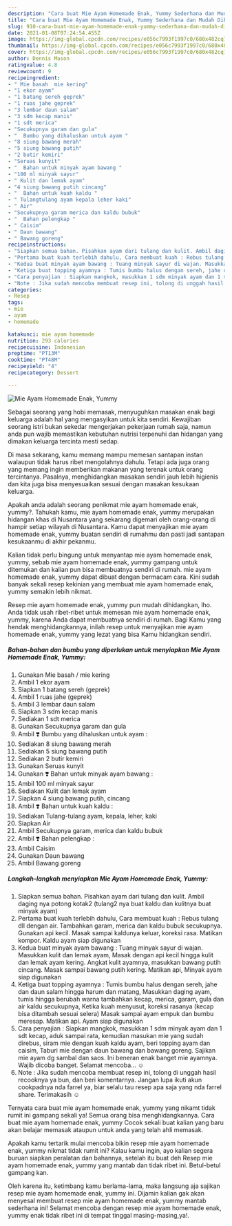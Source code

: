 ```yaml
---
description: "Cara buat Mie Ayam Homemade Enak, Yummy Sederhana dan Mudah Dibuat"
title: "Cara buat Mie Ayam Homemade Enak, Yummy Sederhana dan Mudah Dibuat"
slug: 910-cara-buat-mie-ayam-homemade-enak-yummy-sederhana-dan-mudah-dibuat
date: 2021-01-08T07:24:54.455Z
image: https://img-global.cpcdn.com/recipes/e056c7993f1997c0/680x482cq70/mie-ayam-homemade-enak-yummy-foto-resep-utama.jpg
thumbnail: https://img-global.cpcdn.com/recipes/e056c7993f1997c0/680x482cq70/mie-ayam-homemade-enak-yummy-foto-resep-utama.jpg
cover: https://img-global.cpcdn.com/recipes/e056c7993f1997c0/680x482cq70/mie-ayam-homemade-enak-yummy-foto-resep-utama.jpg
author: Dennis Mason
ratingvalue: 4.8
reviewcount: 9
recipeingredient:
- " Mie basah  mie kering"
- "1 ekor ayam"
- "1 batang sereh geprek"
- "1 ruas jahe geprek"
- "3 lembar daun salam"
- "3 sdm kecap manis"
- "1 sdt merica"
- "Secukupnya garam dan gula"
- "  Bumbu yang dihaluskan untuk ayam "
- "8 siung bawang merah"
- "5 siung bawang putih"
- "2 butir kemiri"
- "Seruas kunyit"
- "  Bahan untuk minyak ayam bawang "
- "100 ml minyak sayur"
- " Kulit dan lemak ayam"
- "4 siung bawang putih cincang"
- "  Bahan untuk kuah kaldu "
- " Tulangtulang ayam kepala leher kaki"
- " Air"
- "Secukupnya garam merica dan kaldu bubuk"
- "  Bahan pelengkap "
- " Caisim"
- " Daun bawang"
- " Bawang goreng"
recipeinstructions:
- "Siapkan semua bahan. Pisahkan ayam dari tulang dan kulit. Ambil daging nya potong kotak2 (tulang2 nya buat kaldu dan kulitnya buat minyak ayam)"
- "Pertama buat kuah terlebih dahulu, Cara membuat kuah : Rebus tulang dll dengan air. Tambahkan garam, merica dan kaldu bubuk secukupnya. Gunakan api kecil. Masak sampai kaldunya keluar, koreksi rasa. Matikan kompor. Kaldu ayam siap digunakan"
- "Kedua buat minyak ayam bawang : Tuang minyak sayur di wajan. Masukkan kulit dan lemak ayam, Masak dengan api kecil hingga kulit dan lemak ayam kering. Angkat kulit ayamnya, masukkan bawang putih cincang. Masak sampai bawang putih kering. Matikan api, Minyak ayam siap digunakan"
- "Ketiga buat topping ayamnya : Tumis bumbu halus dengan sereh, jahe dan daun salam hingga harum dan matang, Masukkan daging ayam, tumis hingga berubah warna tambahkan kecap, merica, garam, gula dan air kaldu secukupnya, Ketika kuah menyusut, koreksi rasanya (kecap bisa ditambah sesuai selera) Masak sampai ayam empuk dan bumbu meresap. Matikan api. Ayam siap digunakan"
- "Cara penyajian : Siapkan mangkok, masukkan 1 sdm minyak ayam dan 1 sdt kecap, aduk sampai rata, kemudian masukan mie yang sudah direbus, siram mie dengan kuah kaldu ayam, beri topping ayam dan caisim, Taburi mie dengan daun bawang dan bawang goreng. Sajikan mie ayam dg sambal dan saos. Ini beneran enak banget mie ayamnya. Wajib dicoba banget. Selamat mencoba... ☺️"
- "Note : Jika sudah mencoba membuat resep ini, tolong di unggah hasil recooknya ya bun, dan beri komentarnya. Jangan lupa ikuti akun cookpadnya nda farrel ya, biar selalu tau resep apa saja yang nda farrel share. Terimakasih ☺️"
categories:
- Resep
tags:
- mie
- ayam
- homemade

katakunci: mie ayam homemade 
nutrition: 293 calories
recipecuisine: Indonesian
preptime: "PT13M"
cooktime: "PT48M"
recipeyield: "4"
recipecategory: Dessert

---
```



![Mie Ayam Homemade Enak, Yummy](https://img-global.cpcdn.com/recipes/e056c7993f1997c0/680x482cq70/mie-ayam-homemade-enak-yummy-foto-resep-utama.jpg)

Sebagai seorang yang hobi memasak, menyuguhkan masakan enak bagi keluarga adalah hal yang mengasyikan untuk kita sendiri. Kewajiban seorang istri bukan sekedar mengerjakan pekerjaan rumah saja, namun anda pun wajib memastikan kebutuhan nutrisi terpenuhi dan hidangan yang dimakan keluarga tercinta mesti sedap.

Di masa  sekarang, kamu memang mampu memesan santapan instan walaupun tidak harus ribet mengolahnya dahulu. Tetapi ada juga orang yang memang ingin memberikan makanan yang terenak untuk orang tercintanya. Pasalnya, menghidangkan masakan sendiri jauh lebih higienis dan kita juga bisa menyesuaikan sesuai dengan masakan kesukaan keluarga. 



Apakah anda adalah seorang penikmat mie ayam homemade enak, yummy?. Tahukah kamu, mie ayam homemade enak, yummy merupakan hidangan khas di Nusantara yang sekarang digemari oleh orang-orang di hampir setiap wilayah di Nusantara. Kamu dapat menyajikan mie ayam homemade enak, yummy buatan sendiri di rumahmu dan pasti jadi santapan kesukaanmu di akhir pekanmu.

Kalian tidak perlu bingung untuk menyantap mie ayam homemade enak, yummy, sebab mie ayam homemade enak, yummy gampang untuk ditemukan dan kalian pun bisa membuatnya sendiri di rumah. mie ayam homemade enak, yummy dapat dibuat dengan bermacam cara. Kini sudah banyak sekali resep kekinian yang membuat mie ayam homemade enak, yummy semakin lebih nikmat.

Resep mie ayam homemade enak, yummy pun mudah dihidangkan, lho. Anda tidak usah ribet-ribet untuk memesan mie ayam homemade enak, yummy, karena Anda dapat membuatnya sendiri di rumah. Bagi Kamu yang hendak menghidangkannya, inilah resep untuk menyajikan mie ayam homemade enak, yummy yang lezat yang bisa Kamu hidangkan sendiri.

<!--inarticleads1-->

##### Bahan-bahan dan bumbu yang diperlukan untuk menyiapkan Mie Ayam Homemade Enak, Yummy:

1. Gunakan  Mie basah / mie kering
1. Ambil 1 ekor ayam
1. Siapkan 1 batang sereh (geprek)
1. Ambil 1 ruas jahe (geprek)
1. Ambil 3 lembar daun salam
1. Siapkan 3 sdm kecap manis
1. Sediakan 1 sdt merica
1. Gunakan Secukupnya garam dan gula
1. Ambil  ❣️ Bumbu yang dihaluskan untuk ayam :
1. Sediakan 8 siung bawang merah
1. Sediakan 5 siung bawang putih
1. Sediakan 2 butir kemiri
1. Gunakan Seruas kunyit
1. Gunakan  ❣️ Bahan untuk minyak ayam bawang :
1. Ambil 100 ml minyak sayur
1. Sediakan  Kulit dan lemak ayam
1. Siapkan 4 siung bawang putih, cincang
1. Ambil  ❣️ Bahan untuk kuah kaldu :
1. Sediakan  Tulang-tulang ayam, kepala, leher, kaki
1. Siapkan  Air
1. Ambil Secukupnya garam, merica dan kaldu bubuk
1. Ambil  ❣️ Bahan pelengkap :
1. Ambil  Caisim
1. Gunakan  Daun bawang
1. Ambil  Bawang goreng




<!--inarticleads2-->

##### Langkah-langkah menyiapkan Mie Ayam Homemade Enak, Yummy:

1. Siapkan semua bahan. Pisahkan ayam dari tulang dan kulit. Ambil daging nya potong kotak2 (tulang2 nya buat kaldu dan kulitnya buat minyak ayam)
1. Pertama buat kuah terlebih dahulu, Cara membuat kuah : Rebus tulang dll dengan air. Tambahkan garam, merica dan kaldu bubuk secukupnya. Gunakan api kecil. Masak sampai kaldunya keluar, koreksi rasa. Matikan kompor. Kaldu ayam siap digunakan
1. Kedua buat minyak ayam bawang : Tuang minyak sayur di wajan. Masukkan kulit dan lemak ayam, Masak dengan api kecil hingga kulit dan lemak ayam kering. Angkat kulit ayamnya, masukkan bawang putih cincang. Masak sampai bawang putih kering. Matikan api, Minyak ayam siap digunakan
1. Ketiga buat topping ayamnya : Tumis bumbu halus dengan sereh, jahe dan daun salam hingga harum dan matang, Masukkan daging ayam, tumis hingga berubah warna tambahkan kecap, merica, garam, gula dan air kaldu secukupnya, Ketika kuah menyusut, koreksi rasanya (kecap bisa ditambah sesuai selera) Masak sampai ayam empuk dan bumbu meresap. Matikan api. Ayam siap digunakan
1. Cara penyajian : Siapkan mangkok, masukkan 1 sdm minyak ayam dan 1 sdt kecap, aduk sampai rata, kemudian masukan mie yang sudah direbus, siram mie dengan kuah kaldu ayam, beri topping ayam dan caisim, Taburi mie dengan daun bawang dan bawang goreng. Sajikan mie ayam dg sambal dan saos. Ini beneran enak banget mie ayamnya. Wajib dicoba banget. Selamat mencoba... ☺️
1. Note : Jika sudah mencoba membuat resep ini, tolong di unggah hasil recooknya ya bun, dan beri komentarnya. Jangan lupa ikuti akun cookpadnya nda farrel ya, biar selalu tau resep apa saja yang nda farrel share. Terimakasih ☺️




Ternyata cara buat mie ayam homemade enak, yummy yang nikamt tidak rumit ini gampang sekali ya! Semua orang bisa menghidangkannya. Cara buat mie ayam homemade enak, yummy Cocok sekali buat kalian yang baru akan belajar memasak ataupun untuk anda yang telah ahli memasak.

Apakah kamu tertarik mulai mencoba bikin resep mie ayam homemade enak, yummy nikmat tidak rumit ini? Kalau kamu ingin, ayo kalian segera buruan siapkan peralatan dan bahannya, setelah itu buat deh Resep mie ayam homemade enak, yummy yang mantab dan tidak ribet ini. Betul-betul gampang kan. 

Oleh karena itu, ketimbang kamu berlama-lama, maka langsung aja sajikan resep mie ayam homemade enak, yummy ini. Dijamin kalian gak akan menyesal membuat resep mie ayam homemade enak, yummy mantab sederhana ini! Selamat mencoba dengan resep mie ayam homemade enak, yummy enak tidak ribet ini di tempat tinggal masing-masing,ya!.

